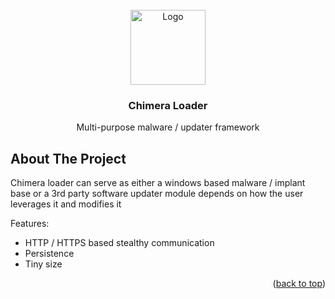 <!-- PROJECT LOGO -->
<br />
<div align="center">
  <a href="https://upload.wikimedia.org/wikipedia/commons/b/b3/Chimera_Apulia_Louvre_K362.jpg">
    <img src="https://upload.wikimedia.org/wikipedia/commons/b/b3/Chimera_Apulia_Louvre_K362.jpg" alt="Logo" width="120" height="120">
  </a>

  <h3 align="center">Chimera Loader</h3>

  <p align="center">
     Multi-purpose malware / updater framework 
  </p>
</div>

<!-- ABOUT THE PROJECT -->
## About The Project

Chimera loader can serve as either a windows based malware / implant base or a 3rd party software updater module depends on how the user leverages it and modifies it 

Features:
* HTTP / HTTPS  based stealthy communication 
* Persistence
* Tiny size 


<p align="right">(<a href="#top">back to top</a>)</p>

